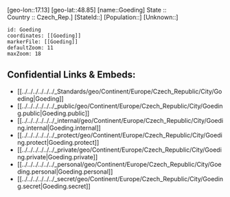 ﻿---
location: [48.85,17.13] 
mapzoom: [7,12] 
mapmarker: city 
type: City
tags:
- geo/City


SpocWebEntityId: 30488
isDeleted: false
confidential: public

---
[geo-lon::17.13] 
[geo-lat::48.85] 
[name::Goeding] 
State ::  
Country :: Czech_Rep.] 
[StateId::] 
[Population::] 
[Unknown::] 


```leaflet
id: Goeding
coordinates: [[Goeding]] 
markerFile: [[Goeding]] 
defaultZoom: 11 
maxZoom: 18
```


## Confidential Links & Embeds: 
- [[../../../../../../_Standards/geo/Continent/Europe/Czech_Republic/City/Goeding|Goeding]] 
- [[../../../../../../_public/geo/Continent/Europe/Czech_Republic/City/Goeding.public|Goeding.public]] 
- [[../../../../../../_internal/geo/Continent/Europe/Czech_Republic/City/Goeding.internal|Goeding.internal]] 
- [[../../../../../../_protect/geo/Continent/Europe/Czech_Republic/City/Goeding.protect|Goeding.protect]] 
- [[../../../../../../_private/geo/Continent/Europe/Czech_Republic/City/Goeding.private|Goeding.private]] 
- [[../../../../../../_personal/geo/Continent/Europe/Czech_Republic/City/Goeding.personal|Goeding.personal]] 
- [[../../../../../../_secret/geo/Continent/Europe/Czech_Republic/City/Goeding.secret|Goeding.secret]] 
